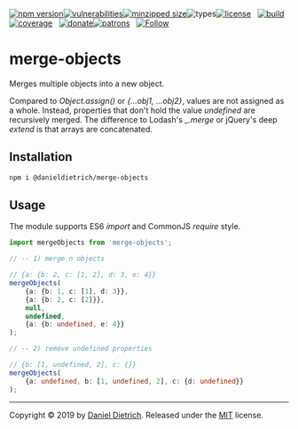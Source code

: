[![npm version](https://img.shields.io/npm/v/@danieldietrich/merge-objects?logo=npm&style=flat-square)](https://www.npmjs.com/package/@danieldietrich/merge-objects/)[![vulnerabilities](https://img.shields.io/snyk/vulnerabilities/npm/@danieldietrich/merge-objects?style=flat-square)](https://snyk.io/test/npm/@danieldietrich/merge-objects)[![minzipped size](https://img.shields.io/bundlephobia/minzip/@danieldietrich/merge-objects?style=flat-square)](https://bundlephobia.com/result?p=@danieldietrich/merge-objects@latest)![types](https://img.shields.io/npm/types/typescript?style=flat-square)[![license](https://img.shields.io/github/license/danieldietrich/merge-objects?style=flat-square)](https://opensource.org/licenses/MIT/)
&nbsp;
[![build](https://img.shields.io/travis/danieldietrich/merge-objects?logo=github&style=flat-square)](https://travis-ci.org/danieldietrich/merge-objects/)[![coverage](https://img.shields.io/codecov/c/github/danieldietrich/merge-objects?style=flat-square)](https://codecov.io/gh/danieldietrich/merge-objects/)
&nbsp;
[![donate](https://img.shields.io/badge/Donate-PayPal-blue.svg?logo=paypal&style=flat-square)](https://paypal.me/danieldietrich13)[![patrons](https://img.shields.io/liberapay/patrons/danieldietrich?style=flat-square)](https://liberapay.com/danieldietrich/)
&nbsp;
[![Follow](https://img.shields.io/twitter/follow/danieldietrich?label=Follow&style=social)](https://twitter.com/danieldietrich/)

# merge-objects

Merges multiple objects into a new object.

Compared to _Object.assign()_ or _{...obj1, ...obj2}_, values are not assigned as a whole. Instead, properties that don't hold the value _undefined_ are recursively merged. The difference to Lodash's __.merge_ or jQuery's deep _extend_ is that arrays are concatenated.

## Installation

```bash
npm i @danieldietrich/merge-objects
```

## Usage

The module supports ES6 _import_ and CommonJS _require_ style.

```ts
import mergeObjects from 'merge-objects';

// -- 1) merge n objects

// {a: {b: 2, c: [1, 2], d: 3, e: 4}}
mergeObjects(
    {a: {b: 1, c: [1], d: 3}},
    {a: {b: 2, c: [2]}},
    null,
    undefined,
    {a: {b: undefined, e: 4}}
);

// -- 2) remove undefined properties

// {b: [1, undefined, 2], c: {}}
mergeObjects(
    {a: undefined, b: [1, undefined, 2], c: {d: undefined}}
);
```

---

Copyright &copy; 2019 by [Daniel Dietrich](cafebab3@gmail.com). Released under the [MIT](https://opensource.org/licenses/MIT/) license.